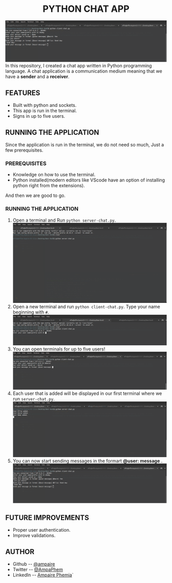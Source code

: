# <h1 align = "center">PYTHON CHAT APP </h1>
![screenshot](screenshots/messages.png)
In this repository, I created a chat app written in Python programming language. A chat application is a communication medium meaning that we have a **sender** and a **receiver**.

## FEATURES
- Built with python and sockets.
- This app is run in the terminal.
- Signs in up to five users.

## RUNNING THE APPLICATION
  Since the application is run in the terminal, we do not need so much, Just a few prerequisites.

### PREREQUISITES
- Knowledge on how to use the terminal.
- Python installed(modern editors like VScode have an option of installing python right from the extensions).

And then we are good to go.

### RUNNING THE APPLICATION

1. Open a terminal and Run  ``python server-chat.py``.
![screenshot](screenshots/server.png)
2. Open a new terminal and run ``python client-chat.py``. Type your name beginning with ``#``.
![screenshot](screenshots/client.png)
3. You can open terminals for up to five users!
![screenshot](screenshots/client-two.png)
4. Each user that is added will be displayed in our first terminal where we run ``server-chat.py``.
![screenshot](screenshots/users.png)
5. You can now start sending messages in the formart **@user: message** .
![screenshot](screenshots/messages.png)

## FUTURE IMPROVEMENTS
- Proper user authentication.
- Improve validations.

## AUTHOR
- Github -- [@ampaire](https://github.com/ampaire)
- Twitter -- [@AmpaPhem](https://twitter.com/AmpaPhem)
- LinkedIn -- [Ampaire Phemia](https://www.linkedin.com/in/phemia)`

